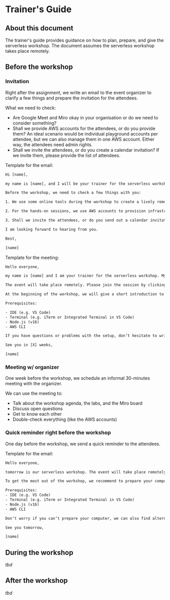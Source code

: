# Trainer's Guide

## About this document

The trainer's guide provides guidance on how to plan, prepare, and give the serverless workshop. The document assumes the serverless workshop takes place remotely.

## Before the workshop

### Invitation

Right after the assignment, we write an email to the event organizer to clarify a few things and prepare the invitation for the attendees. 

What we need to check:
- Are Google Meet and Miro okay in your organisation or do we need to consider something?
- Shall we provide AWS accounts for the attendees, or do you provide them? An ideal scenario would be individual playground accounts per attendee, but we can also manage them in one AWS account. Either way, the attendees need admin rights.
- Shall we invite the attendees, or do you create a calendar invitation? If we invite them, please provide the list of attendees.

Template for the email:

```txt
Hi [name], 

my name is [name], and I will be your trainer for the serverless workshop. My colleague [name] joins me.

Before the workshop, we need to check a few things with you:

1. We use some online tools during the workshop to create a lively remote experience. Are Google Meet and Miro okay in your organization, or do we need to consider something?

2. For the hands-on sessions, we use AWS accounts to provision infrastructure and play around in the AWS management console. Shall we provide AWS accounts for the attendees, or do you provide them? An ideal scenario would be individual playground accounts per attendee, but we can also manage them in one AWS account. Either way, the attendees need admin rights.

3. Shall we invite the attendees, or do you send out a calendar invitation? We usually schedule a meeting from 9am to 5pm CE(S)T. Is that okay for you? Could you please provide the list of attendees?

I am looking forward to hearing from you. 

Best, 

[name]
```

Template for the meeting:

```txt
Hello everyone, 

my name is [name] and I am your trainer for the serverless workshop. My colleague [name] joins me. We are both Cloud Consultants with years of experience with AWS.

The event will take place remotely. Please join the session by clicking on the Google Meet link attached to this invitation.

At the beginning of the workshop, we will give a short introduction to serverless technologies but our main focus will be hands-on sessions with you. Therefore, we need to prepare our computers and install some tools. You can find the list below. Don’t worry if you can’t prepare your computer, we can also find alternatives with cloud-based IDEs. 

Prerequisites:

- IDE (e.g. VS Code)
- Terminal (e.g. iTerm or Integrated Terminal in VS Code)
- Node.js (v16)
- AWS CLI

If you have questions or problems with the setup, don’t hesitate to write me an e-mail (henrik.fricke@superluminar.io). 

See you in [X] weeks,

[name]
```

### Meeting w/ organizer

One week before the workshop, we schedule an informal 30-minutes meeting with the organizer. 

We can use the meeting to:
- Talk about the workshop agenda, the labs, and the Miro board
- Discuss open questions
- Get to know each other
- Double-check everything (like the AWS accounts)

### Quick reminder right before the workshop

One day before the workshop, we send a quick reminder to the attendees. 

Template for the email:

```txt
Hello everyone, 

tomorrow is our serverless workshop. The event will take place remotely. Please join the session by clicking on the Google Meet link attached to the calendar invitation.

To get the most out of the workshop, we recommend to prepare your computer and install some tools. We will use the tools to deploy and update infrastructure directly from our computers.

Prerequisites:
- IDE (e.g. VS Code)
- Terminal (e.g. iTerm or Integrated Terminal in VS Code)
- Node.js (v16)
- AWS CLI

Don’t worry if you can’t prepare your computer, we can also find alternatives with cloud-based IDEs.

See you tomorrow, 

[name]
```

## During the workshop

_tbd_ 

## After the workshop

_tbd_